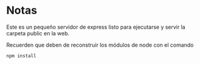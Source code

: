 # Notas

Este es un pequeño servidor de express listo para ejecutarse y servir la carpeta public en la web.

Recuerden que deben de reconstruir los módulos de node con el comando

```node
npm install
```
